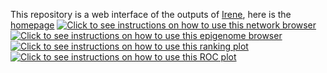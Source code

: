 This repository is a web interface of the outputs of [Irene](https://github.com/hdsu-bioquant/irene), here is the [homepage](https://hdsu-bioquant.github.io/irene-web)
[![Click to see instructions on how to use this network browser ](https://hdsu-bioquant.github.io/irene-web/images/Network_enrichment.gif)](https://hdsu-bioquant.github.io/irene-web/docs/Network_enrichment.pdf)
[![Click to see instructions on how to use this epigenome browser ](https://hdsu-bioquant.github.io/irene-web/images/Browser.gif)](https://hdsu-bioquant.github.io/irene-web/docs/Browser.pdf)
[![Click to see instructions on how to use this ranking plot ](https://hdsu-bioquant.github.io/irene-web/images/Ranking_lists.gif)](https://hdsu-bioquant.github.io/irene-web/docs/Ranking_lists.pdf)
[![Click to see instructions on how to use this ROC plot ](https://hdsu-bioquant.github.io/irene-web/images/ROC.gif)](https://hdsu-bioquant.github.io/irene-web/docs/ROC.pdf)